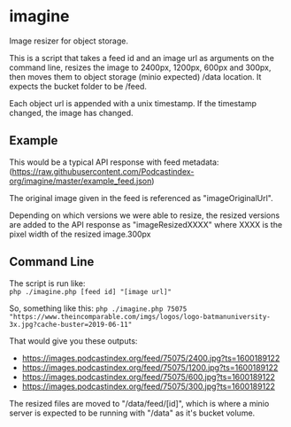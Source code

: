 # imagine
Image resizer for object storage.

This is a script that takes a feed id and an image url as arguments on the command line, resizes the image to 2400px, 1200px, 600px and 300px, then moves them to object storage (minio expected) /data location.  It expects the bucket folder to be /feed.

Each object url is appended with a unix timestamp. If the timestamp changed, the image has changed.


## Example

This would be a typical API response with feed metadata:  (https://raw.githubusercontent.com/Podcastindex-org/imagine/master/example_feed.json)

The original image given in the feed is referenced as "imageOriginalUrl".

Depending on which versions we were able to resize, the resized versions are added to the API response as "imageResizedXXXX" where XXXX is the pixel width of the resized image.300px


## Command Line

The script is run like:  
    `php ./imagine.php [feed id] "[image url]"`

So, something like this:
    `php ./imagine.php 75075 "https://www.theincomparable.com/imgs/logos/logo-batmanuniversity-3x.jpg?cache-buster=2019-06-11"`

That would give you these outputs:

- https://images.podcastindex.org/feed/75075/2400.jpg?ts=1600189122
- https://images.podcastindex.org/feed/75075/1200.jpg?ts=1600189122
- https://images.podcastindex.org/feed/75075/600.jpg?ts=1600189122
- https://images.podcastindex.org/feed/75075/300.jpg?ts=1600189122

The resized files are moved to "/data/feed/[id]", which is where a minio server is expected to be running with "/data" as it's bucket volume.
